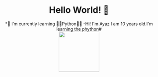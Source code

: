 <div align="center">
<h1> Hello World! 👋 </h1>

*🌱 I’m currently learning 📖🐍Python🐍📖
-Hi! I'm Ayaz I am 10 years old.I'm learning the phython#
<br> 
<img src="https://media.giphy.com/media/v1.Y2lkPTc5MGI3NjExODJpbmxzZmkxcDU4ZmxxM2diam80aWwyNDFpMWplOTliZnBwc3VycSZlcD12MV9naWZzX3NlYXJjaCZjdD1n/2IudUHdI075HL02Pkk/giphy.gif" width="130">

<!--
**crazy-samuray/crazy-samuray** is a ✨ _special_ ✨ repository because its `README.md` (this file) appears on your GitHub profile.

Here are some ideas to get you started:

- 🔭 I’m currently working on ...
- 🌱 I’m currently learning ...
- 👯 I’m looking to collaborate on ...
- 🤔 I’m looking for help with ...
- 💬 Ask me about ...
- 📫 How to reach me: ...
- 😄 Pronouns: ...
- ⚡ Fun fact: ...
-->
